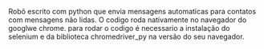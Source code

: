 Robô escrito com python que envia mensagens automaticas para contatos com mensagens não lidas.
O codigo roda nativamente no navegador do googlwe chrome.
para rodar o codigo é necessario a instalação do selenium e da biblioteca chromedriver_py na
versão do seu navegador.
